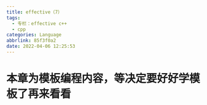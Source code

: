 ```yaml
---
title: effective（7）
tags:
  - 专栏：effective c++
  - cpp
categories: Language
abbrlink: 85f3f0a2
date: 2022-04-06 12:25:53
---
```


# 本章为模板编程内容，等决定要好好学模板了再来看看